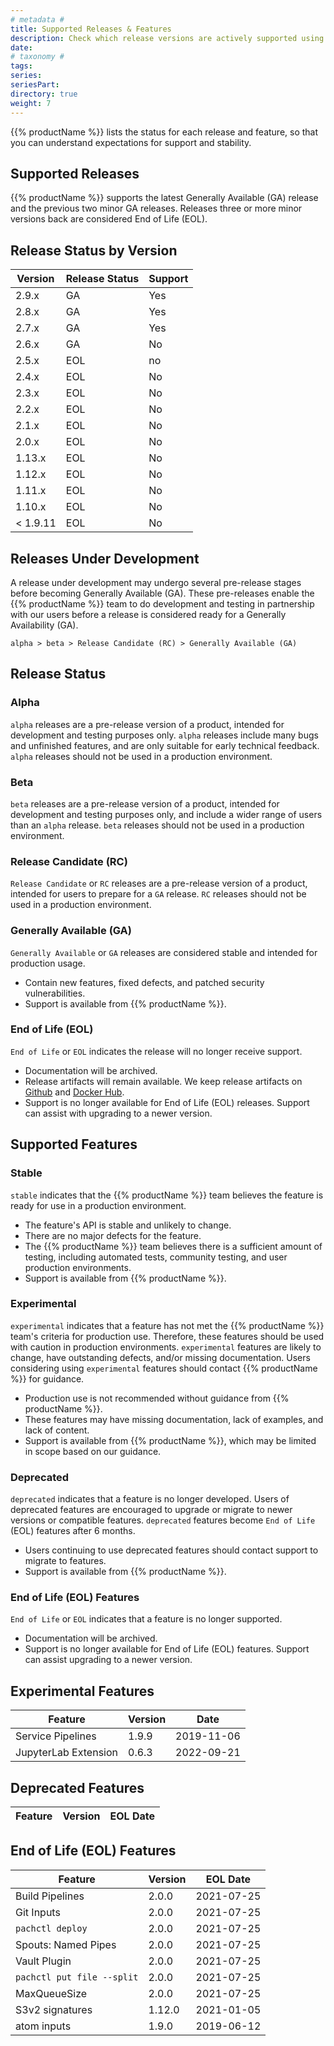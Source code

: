 ```yaml
---
# metadata # 
title: Supported Releases & Features
description: Check which release versions are actively supported using this guide.
date: 
# taxonomy #
tags: 
series:
seriesPart:
directory: true 
weight: 7
---
```


{{% productName %}} lists the status for each release and feature, so that you can understand expectations for support and stability.
 
## Supported Releases

{{% productName %}} supports the latest Generally Available (GA) release and the previous two minor GA releases. Releases three or more minor versions back are considered End of Life (EOL).

## Release Status by Version


| Version  | Release Status | Support |
| -------- | -------------- | ------- |
| 2.9.x    | GA             | Yes     |
| 2.8.x    | GA             | Yes     |
| 2.7.x    | GA             | Yes     |
| 2.6.x    | GA             | No     |
| 2.5.x    | EOL            | no      |           
| 2.4.x    | EOL            | No     |
| 2.3.x    | EOL            | No      |
| 2.2.x    | EOL             | No      |
| 2.1.x    | EOL             | No      |
| 2.0.x    | EOL             | No      |
| 1.13.x   | EOL             | No      |
| 1.12.x   | EOL            | No      |
| 1.11.x   | EOL            | No      |
| 1.10.x   | EOL            | No      |
| < 1.9.11 | EOL            | No      |

## Releases Under Development

A release under development may undergo several pre-release stages before becoming Generally Available (GA). These pre-releases enable the {{% productName %}} team to do development and testing in partnership with our users before a release is considered ready for a Generally Availability (GA).

`alpha > beta > Release Candidate (RC) > Generally Available (GA)`

## Release Status

### Alpha

`alpha` releases are a pre-release version of a product, intended for development and testing purposes only. `alpha` releases include many bugs and unfinished features, and are only suitable for early technical feedback. `alpha` releases should not be used in a production environment.

### Beta

`beta` releases are a pre-release version of a product, intended for development and testing purposes only, and include a wider range of users than an `alpha` release. `beta` releases should not be used in a production environment.

### Release Candidate (RC)

`Release Candidate` or `RC` releases are a pre-release version of a product, intended for users to prepare for a `GA` release. `RC` releases should not be used in a production environment.

### Generally Available (GA)

`Generally Available` or `GA` releases are considered stable and intended for production usage.

- Contain new features, fixed defects, and patched security vulnerabilities.
- Support is available from {{% productName %}}.

### End of Life (EOL)

`End of Life` or `EOL` indicates the release will no longer receive support.

- Documentation will be archived.
- Release artifacts will remain available. We keep release artifacts on [Github](https://github.com/pachyderm/pachyderm/releases) and [Docker Hub](https://hub.docker.com/u/pachyderm).
- Support is no longer available for End of Life (EOL) releases. Support can assist with upgrading to a newer version.

## Supported Features

### Stable

`stable` indicates that the {{% productName %}} team believes the feature is ready for use in a production environment.

- The feature's API is stable and unlikely to change.
- There are no major defects for the feature.
- The {{% productName %}} team believes there is a sufficient amount of testing, including automated tests, community testing, and user production environments.
- Support is available from {{% productName %}}.

### Experimental

`experimental` indicates that a feature has not met the {{% productName %}} team's criteria for production use. Therefore, these features should be used with caution in production environments. `experimental` features are likely to change, have outstanding defects, and/or missing documentation. Users considering using `experimental` features should contact {{% productName %}} for guidance.

- Production use is not recommended without guidance from {{% productName %}}.
- These features may have missing documentation, lack of examples, and lack of content.
- Support is available from {{% productName %}}, which may be limited in scope based on our guidance.

### Deprecated

`deprecated` indicates that a feature is no longer developed. Users of deprecated features are encouraged to upgrade or migrate to newer versions or compatible features. `deprecated` features become `End of Life` (EOL) features after 6 months.

- Users continuing to use deprecated features should contact support to migrate to features.
- Support is available from {{% productName %}}. 

### End of Life (EOL) Features

`End of Life` or `EOL` indicates that a feature is no longer supported.

- Documentation will be archived.
- Support is no longer available for End of Life (EOL) features. Support can assist upgrading to a newer version.

## Experimental Features

| Feature              | Version | Date       |
| -------------------- | --------| ---------- |
| Service Pipelines | 1.9.9   | 2019-11-06 |
| JupyterLab Extension    | 0.6.3   | 2022-09-21 |

## Deprecated Features

| Feature             | Version |EOL Date   |
| ------------------- | --------| ---------- |



## End of Life (EOL) Features

| Feature           | Version | EOL Date   |
| ----------------- | --------| ---------- |
| Build Pipelines   | 2.0.0   | 2021-07-25 |
| Git Inputs        | 2.0.0   | 2021-07-25 |
| `pachctl deploy`  | 2.0.0   | 2021-07-25 |
| Spouts: Named Pipes | 2.0.0   | 2021-07-25 |
| Vault Plugin        | 2.0.0   | 2021-07-25 |
| `pachctl put file --split`| 2.0.0 | 2021-07-25|
| MaxQueueSize | 2.0.0 | 2021-07-25|
| S3v2 signatures   | 1.12.0  | 2021-01-05 |
| atom inputs       | 1.9.0   | 2019-06-12 |
